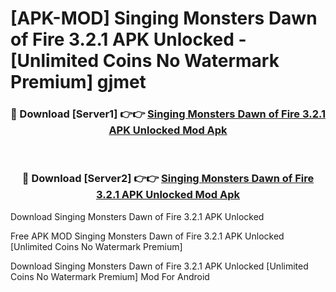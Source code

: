 # [APK-MOD] Singing Monsters  Dawn of Fire 3.2.1 APK Unlocked - [Unlimited Coins No Watermark Premium] gjmet



<div align="center">
<h3>🔴 Download [Server1] 👉👉 <a href="https://momento.my/?title=Singing_Monsters__Dawn_of_Fire_3.2.1_APK_Unlocked">Singing Monsters  Dawn of Fire 3.2.1 APK Unlocked Mod Apk</a></h3><br>

<h3>🔴 Download [Server2] 👉👉 <a href="https://momento.my/?title=Singing_Monsters__Dawn_of_Fire_3.2.1_APK_Unlocked">Singing Monsters  Dawn of Fire 3.2.1 APK Unlocked Mod Apk</a></h3>
</div>



Download Singing Monsters  Dawn of Fire 3.2.1 APK Unlocked 

Free APK MOD Singing Monsters  Dawn of Fire 3.2.1 APK Unlocked [Unlimited Coins No Watermark Premium]

Download Singing Monsters  Dawn of Fire 3.2.1 APK Unlocked [Unlimited Coins No Watermark Premium] Mod For Android
